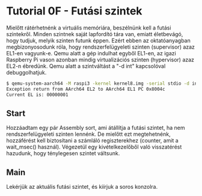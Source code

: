 Tutorial 0F - Futási szintek
============================

Mielőtt rátérhetnénk a virtuális memóriára, beszélnünk kell a futási szintekről. Minden szintnek saját
lapfordító tára van, emiatt életbevágó, hogy tudjuk, melyik szinten futunk éppen. Ezért ebben az oktatóanyagban
megbizonyosodunk róla, hogy rendszerfelügyeleti szinten (supervisor) azaz EL1-en vagyunk-e. Qemu alatt a gép
indulhat egyből EL1-en, az igazi Raspberry Pi vason azonban mindig virtualizációs szinten (hypervisor) azaz EL2-n
ébredünk. Qemu alatt a szintváltást a "-d int" kapcsolóval debuggolhatjuk.

```sh
$ qemu-system-aarch64 -M raspi3 -kernel kernel8.img -serial stdio -d int
Exception return from AArch64 EL2 to AArch64 EL1 PC 0x8004c
Current EL is: 00000001
```

Start
-----

Hozzáadtam egy pár Assembly sort, ami átállítja a futási szintet, ha nem rendszerfelügyeleti szinten lennénk.
De mielőtt ezt megtehetnénk, hozzáférést kell biztosítani a számláló regiszterekhez (counter, amit a wait_msec()
használ). Végezetül egy kivételkezelőből való visszatérést hazudunk, hogy ténylegesen szintet váltsunk.

Main
----

Lekérjük az aktuális futási szintet, és kiírjuk a soros konzolra.
